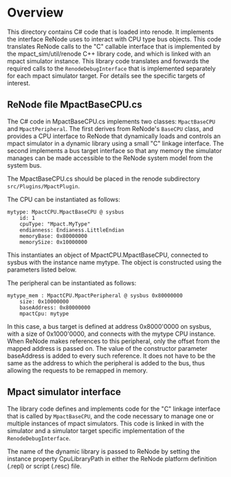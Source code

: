 # Overview

This directory contains C# code that is loaded into renode. It implements the
interface ReNode uses to interact with CPU type bus objects. This code
translates ReNode calls to the "C" callable interface that is implemented by the
mpact_sim/util/renode C++ library code, and which is linked with an mpact
simulator instance. This library code translates and forwards the required calls
to the `RenodeDebugInterface` that is implemented separately for each mpact
simulator target. For details see the specific targets of interest.

## ReNode file MpactBaseCPU.cs

The C# code in MpactBaseCPU.cs implements two classes: `MpactBaseCPU` and
`MpactPeripheral`. The first derives from ReNode's `BaseCPU` class, and provides
a CPU interface to ReNode that dynamically loads and controls an mpact simulator
in a dynamic library using a small "C" linkage interface. The second implements
a bus target interface so that any memory the simulator manages can be made
accessible to the ReNode system model from the system bus.

The MpactBaseCPU.cs should be placed in the renode subdirectory
`src/Plugins/MpactPlugin`.

The CPU can be instantiated as follows:

```
mytype: MpactCPU.MpactBaseCPU @ sysbus
    id: 1
    cpuType: "Mpact.MyType"
    endianness: Endianess.LittleEndian
    memoryBase: 0x80000000
    memorySize: 0x10000000
```

This instantiates an object of MpactCPU.MpactBaseCPU, connected to sysbus with
the instance name mytype. The object is constructed using the parameters listed
below.

The peripheral can be instantiated as follows:

```
mytype_mem : MpactCPU.MpactPeripheral @ sysbus 0x80000000
    size: 0x10000000
    baseAddress: 0x80000000
    mpactCpu: mytype
```

In this case, a bus target is defined at address 0x8000'0000 on sysbus, with a
size of 0x1000'0000, and connects with the mytype CPU instance. When ReNode
makes references to this peripheral, only the offset from the mapped address is
passed on. The value of the constructor parameter baseAddress is added to every
such reference. It does not have to be the same as the address to which the
peripheral is added to the bus, thus allowing the requests to be remapped in
memory.

## Mpact simulator interface

The library code defines and implements code for the "C" linkage interface that
is called by `MpactBaseCPU`, and the code necessary to manage one or multiple
instances of mpact simulators. This code is linked in with the simulator and a
simulator target specific implementation of the `RenodeDebugInterface`.

The name of the dynamic library is passed to ReNode by setting the instance
property CpuLibraryPath in either the ReNode platform definition (.repl) or
script (.resc) file.
